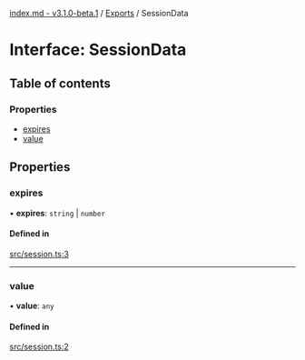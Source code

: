 [index.md - v3.1.0-beta.1](../README.md) / [Exports](../modules.md) / SessionData

# Interface: SessionData

## Table of contents

### Properties

- [expires](SessionData.md#expires)
- [value](SessionData.md#value)

## Properties

### expires

• **expires**: `string` \| `number`

#### Defined in

[src/session.ts:3](https://github.com/saqqdy/js-cool/blob/e92afe0/src/session.ts#L3)

---

### value

• **value**: `any`

#### Defined in

[src/session.ts:2](https://github.com/saqqdy/js-cool/blob/e92afe0/src/session.ts#L2)
